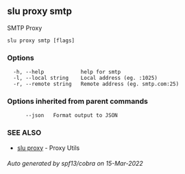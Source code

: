 ## slu proxy smtp

SMTP Proxy

```
slu proxy smtp [flags]
```

### Options

```
  -h, --help            help for smtp
  -l, --local string    Local address (eg. :1025)
  -r, --remote string   Remote address (eg. smtp.com:25)
```

### Options inherited from parent commands

```
      --json   Format output to JSON
```

### SEE ALSO

* [slu proxy](slu_proxy.md)	 - Proxy Utils

###### Auto generated by spf13/cobra on 15-Mar-2022

